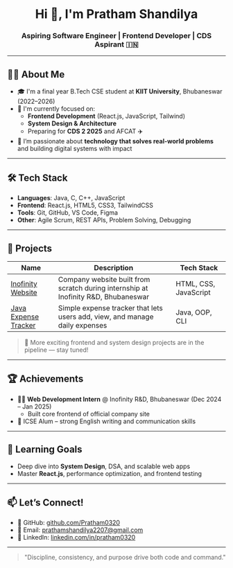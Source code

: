 <h1 align="center">Hi 👋, I'm Pratham Shandilya</h1>
<h3 align="center">Aspiring Software Engineer | Frontend Developer | CDS Aspirant 🇮🇳</h3>

---

## 👨‍💻 About Me

- 🎓 I'm a final year B.Tech CSE student at **KIIT University**, Bhubaneswar (2022–2026)
- 🧠 I'm currently focused on:
  - **Frontend Development** (React.js, JavaScript, Tailwind)
  - **System Design & Architecture**
  - Preparing for **CDS 2 2025** and AFCAT ✈️
- 🌟 I’m passionate about **technology that solves real-world problems** and building digital systems with impact

---

## 🛠️ Tech Stack

- **Languages**: Java, C, C++, JavaScript  
- **Frontend**: React.js, HTML5, CSS3, TailwindCSS  
- **Tools**: Git, GitHub, VS Code, Figma  
- **Other**: Agile Scrum, REST APIs, Problem Solving, Debugging

---

## 🚀 Projects

| Name | Description | Tech Stack |
|------|-------------|------------|
| [Inofinity Website](https://github.com/Pratham0320/Inofinity-Medical) | Company website built from scratch during internship at Inofinity R&D, Bhubaneswar | HTML, CSS, JavaScript |
| [Java Expense Tracker](https://github.com/Pratham0320/ExpenseTracker) | Simple expense tracker that lets users add, view, and manage daily expenses | Java, OOP, CLI |

> 📌 More exciting frontend and system design projects are in the pipeline — stay tuned!
---

## 🏆 Achievements

- 🧑‍💼 **Web Development Intern** @ Inofinity R&D, Bhubaneswar (Dec 2024 – Jan 2025)
  - Built core frontend of official company site
- 🏫 ICSE Alum – strong English writing and communication skills

---

## 🌱 Learning Goals

- Deep dive into **System Design**, DSA, and scalable web apps
- Master **React.js**, performance optimization, and frontend testing

---

## 📫 Let’s Connect!

- 🔗 GitHub: [github.com/Pratham0320](https://github.com/Pratham0320)
- 📧 Email: prathamshandilya2207@gmail.com
- 📝 LinkedIn: [linkedin.com/in/pratham0320](https://www.linkedin.com/in/pratham0320)

---

> "Discipline, consistency, and purpose drive both code and command."
